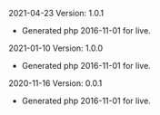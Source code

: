 2021-04-23 Version: 1.0.1
- Generated php 2016-11-01 for live.

2021-01-10 Version: 1.0.0
- Generated php 2016-11-01 for live.

2020-11-16 Version: 0.0.1
- Generated php 2016-11-01 for live.

